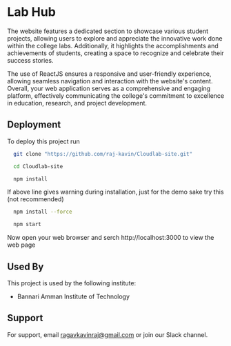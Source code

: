 # Lab Hub

The website features a dedicated section to showcase various student projects, allowing users to explore and appreciate the innovative work done within the college labs. Additionally, it highlights the accomplishments and achievements of students, creating a space to recognize and celebrate their success stories.

The use of ReactJS ensures a responsive and user-friendly experience, allowing seamless navigation and interaction with the website's content. Overall, your web application serves as a comprehensive and engaging platform, effectively communicating the college's commitment to excellence in education, research, and project development.








## Deployment

To deploy this project run

```bash
  git clone "https://github.com/raj-kavin/Cloudlab-site.git"
```
```bash
  cd Cloudlab-site
```
```bash
  npm install
```
If above line gives warning during installation, just for the demo sake try this (not recommended)
```bash
  npm install --force
```
```bash
  npm start
```
Now open your web browser and serch http://localhost:3000 to view the web page

## Used By

This project is used by the following institute:

- Bannari Amman Institute of Technology

## Support

For support, email ragavkavinraj@gmail.com or join our Slack channel.
